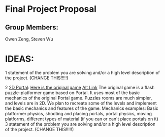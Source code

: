 # Final Project Proposal

## Group Members:

Owen Zeng, Steven Wu
       
# IDEAS:

1 statement of the problem you are solving and/or a high level description of the project. (CHANGE THIS!!!!!)

2 [2D Portal](https://www.newgrounds.com/portal/view/404612):
    [Here is the original game](https://armorgames.com/play/107/portal-the-flash-version)
    [Alt Link](https://www.newgrounds.com/portal/view/404612)
    The original game is a flash puzzle-platformer game based on Portal. It uses most of the basic mechanics of the original Portal game. Puzzles rooms are much simpler, and levels are in 2D. We plan to recreate some of the levels and implement the basic mechanics and features of the game.
    Mechanics examples: Basic platformer physics, shooting and placing portals, portal physics, moving platforms, different types of material (if you can or can't place portals on it)
3 statement of the problem you are solving and/or a high level description of the project. (CHANGE THIS!!!!!)

